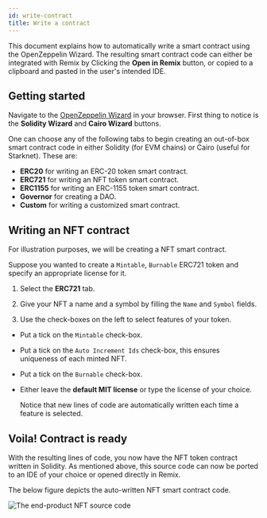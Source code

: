 ```yaml
---
id: write-contract
title: Write a contract
---
```


This document explains how to automatically write a smart contract using the OpenZeppelin Wizard. The resulting smart contract code can either be integrated with Remix by Clicking the **Open in Remix** button, or copied to a clipboard and pasted in the user's intended IDE.

## Getting started

Navigate to the [OpenZeppelin Wizard](https://wizard.openzeppelin.com) in your browser. First thing to notice is the **Solidity Wizard** and **Cairo Wizard** buttons.

One can choose any of the following tabs to begin creating an out-of-box smart contract code in either Solidity (for EVM chains) or Cairo (useful for Starknet). These are:

- **ERC20** for writing an ERC-20 token smart contract.
- **ERC721** for writing an NFT token smart contract.
- **ERC1155** for writing an ERC-1155 token smart contract.
- **Governor** for creating a DAO.
- **Custom** for writing a customized smart contract.

## Writing an NFT contract

For illustration purposes, we will be creating a NFT smart contract.

Suppose you wanted to create a `Mintable`, `Burnable` ERC721 token and specify an appropriate license for it.

1. Select the **ERC721** tab.

2. Give your NFT a name and a symbol by filling the `Name` and `Symbol` fields.

3. Use the check-boxes on the left to select features of your token.

- Put a tick on the `Mintable` check-box.
- Put a tick on the `Auto Increment Ids` check-box, this ensures uniqueness of each minted NFT.
- Put a tick on the `Burnable` check-box.
- Either leave the **default MIT license** or type the license of your choice.

  Notice that new lines of code are automatically written each time a feature is selected.

## Voila! Contract is ready

With the resulting lines of code, you now have the NFT token contract written in Solidity. As mentioned above, this source code can now be ported to an IDE of your choice or opened directly in Remix.

The below figure depicts the auto-written NFT smart contract code.

![The end-product NFT source code](/img/zkEVM/zkv-end-product-nft-code.png)
